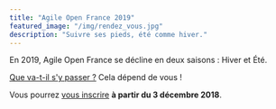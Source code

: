 ```yaml
---
title: "Agile Open France 2019"
featured_image: "/img/rendez_vous.jpg"
description: "Suivre ses pieds, été comme hiver."
---
```


En 2019, Agile Open France se décline en deux saisons : Hiver et Été.

[Que va-t-il s'y passer ?](esprit) Cela dépend de vous !

Vous pourrez [vous inscrire](inscription) **à partir du 3 décembre 2018**.

